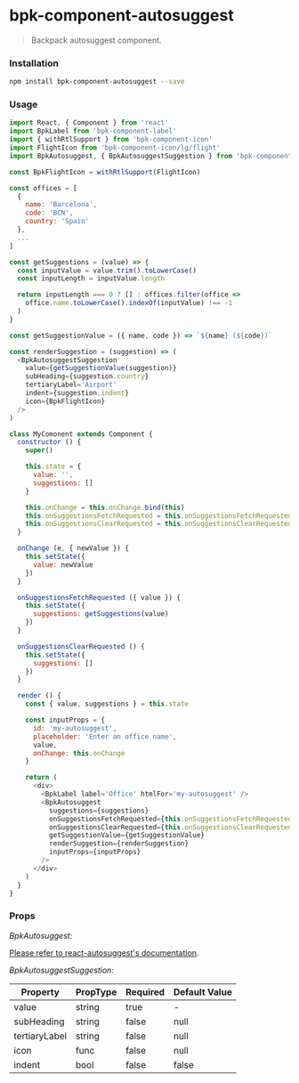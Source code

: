 # bpk-component-autosuggest

> Backpack autosuggest component.

### Installation

```sh
npm install bpk-component-autosuggest --save
```

### Usage

```js
import React, { Component } from 'react'
import BpkLabel from 'bpk-component-label'
import { withRtlSupport } from 'bpk-component-icon'
import FlightIcon from 'bpk-component-icon/lg/flight'
import BpkAutosuggest, { BpkAutosuggestSuggestion } from 'bpk-component-autosuggest'

const BpkFlightIcon = withRtlSupport(FlightIcon)

const offices = [
  {
    name: 'Barcelona',
    code: 'BCN',
    country: 'Spain'
  },
  ...
]

const getSuggestions = (value) => {
  const inputValue = value.trim().toLowerCase()
  const inputLength = inputValue.length

  return inputLength === 0 ? [] : offices.filter(office =>
    office.name.toLowerCase().indexOf(inputValue) !== -1
  )
}

const getSuggestionValue = ({ name, code }) => `${name} (${code})`

const renderSuggestion = (suggestion) => (
  <BpkAutosuggestSuggestion
    value={getSuggestionValue(suggestion)}
    subHeading={suggestion.country}
    tertiaryLabel='Airport'
    indent={suggestion.indent}
    icon={BpkFlightIcon}
  />
)

class MyComonent extends Component {
  constructor () {
    super()

    this.state = {
      value: '',
      suggestions: []
    }

    this.onChange = this.onChange.bind(this)
    this.onSuggestionsFetchRequested = this.onSuggestionsFetchRequested.bind(this)
    this.onSuggestionsClearRequested = this.onSuggestionsClearRequested.bind(this)
  }

  onChange (e, { newValue }) {
    this.setState({
      value: newValue
    })
  }

  onSuggestionsFetchRequested ({ value }) {
    this.setState({
      suggestions: getSuggestions(value)
    })
  }

  onSuggestionsClearRequested () {
    this.setState({
      suggestions: []
    })
  }

  render () {
    const { value, suggestions } = this.state

    const inputProps = {
      id: 'my-autosuggest',
      placeholder: 'Enter an office name',
      value,
      onChange: this.onChange
    }

    return (
      <div>
        <BpkLabel label='Office' htmlFor='my-autosuggest' />
        <BpkAutosuggest
          suggestions={suggestions}
          onSuggestionsFetchRequested={this.onSuggestionsFetchRequested}
          onSuggestionsClearRequested={this.onSuggestionsClearRequested}
          getSuggestionValue={getSuggestionValue}
          renderSuggestion={renderSuggestion}
          inputProps={inputProps}
        />
      </div>
    )
  }
}

```

### Props

*BpkAutosuggest:*

[Please refer to react-autosuggest's documentation](https://github.com/moroshko/react-autosuggest#props).

*BpkAutosuggestSuggestion:*

| Property          | PropType             | Required | Default Value |
| ----------------- | -------------------- | -------- | ------------- |
| value             | string               | true     | -             |
| subHeading        | string               | false    | null          |
| tertiaryLabel     | string               | false    | null          |
| icon              | func                 | false    | null          |
| indent            | bool                 | false    | false         |
